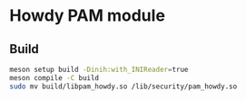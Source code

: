 # Howdy PAM module

## Build

```sh
meson setup build -Dinih:with_INIReader=true
meson compile -C build
sudo mv build/libpam_howdy.so /lib/security/pam_howdy.so
```
